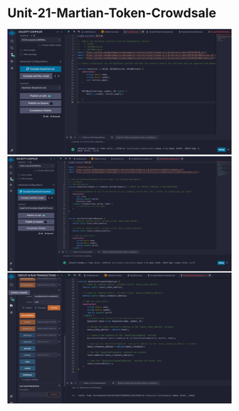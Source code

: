 # Unit-21-Martian-Token-Crowdsale

!["compile.png"](https://github.com/miaomiaonana/Unit-21-Martian-Token-Crowdsale/blob/main/compile.png)
![("Screen Shot 2023-11-27 at 8.09.37 pm.png")](https://github.com/miaomiaonana/Unit-21-Martian-Token-Crowdsale/blob/main/Screen%20Shot%202023-11-27%20at%208.09.37%20pm.png)
![("deploy.png")](https://github.com/miaomiaonana/Unit-21-Martian-Token-Crowdsale/blob/main/deploy.png)


